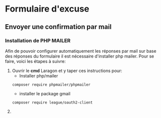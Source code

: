 # Formulaire d'excuse
## Envoyer une confirmation par mail
### Installation de PHP MAILER

Afin de pouvoir configurer automatiquement les réponses par mail sur base des réponses du formulaire il est nécessaire d'installer php mailer.
Pour se faire, voici les étapes à suivre:

1. Ouvrir le **cmd** Laragon et y taper ces instructions pour: 
    * Installer php/mailer
    ```
    composer require phpmailer/phpmailer
    ```
     * installer le package gmail
    ```
    composer require league/oauth2-client
    ```
1. 